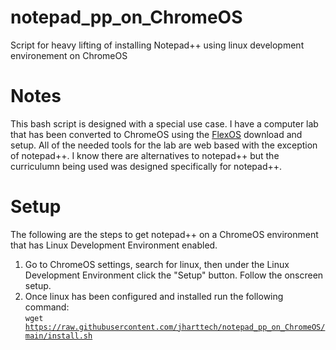 # notepad_pp_on_ChromeOS
Script for heavy lifting of installing Notepad++ using linux development environement on ChromeOS

# Notes
This bash script is designed with a special use case.  I have a computer lab that has been converted to ChromeOS using the [FlexOS](https://chromeenterprise.google/intl/en_uk/os/chromeosflex/) download and setup.  All of the needed tools for the lab are web based with the exception of notepad++. I know there are alternatives to notepad++ but the curriculumn being used was designed specifically for notepad++.  

# Setup
The following are the steps to get notepad++ on a ChromeOS environment that has Linux Development Environment enabled.

1. Go to ChromeOS settings, search for linux, then under the Linux Development Environment click the "Setup" button.  Follow the onscreen setup.
2. Once linux has been configured and installed run the following command:
    <br><code>wget https://raw.githubusercontent.com/jharttech/notepad_pp_on_ChromeOS/main/install.sh</code>
